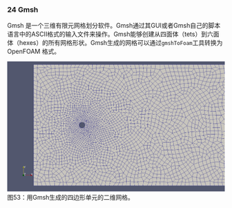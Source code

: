 ### 24 Gmsh

Gmsh 是一个三维有限元网格划分软件。Gmsh通过其GUI或者Gmsh自己的脚本语言中的ASCII格式的输入文件来操作。Gmsh能够创建从四面体（tets）到六面体（hexes）的所有网格形状。Gmsh生成的网格可以通过`gmshToFoam`工具转换为 OpenFOAM 格式。

![图53](images/52.PNG)
图53：用Gmsh生成的四边形单元的二维网格。